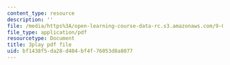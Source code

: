 ```yaml
---
content_type: resource
description: ''
file: /media/https%3A/open-learning-course-data-rc.s3.amazonaws.com/9-00sc-introduction-to-psychology-fall-2011/bf1438f5da28d404bf4f76053d8a8077_MYMYXhR2Ppw.pdf
file_type: application/pdf
resourcetype: Document
title: 3play pdf file
uid: bf1438f5-da28-d404-bf4f-76053d8a8077
---
```

